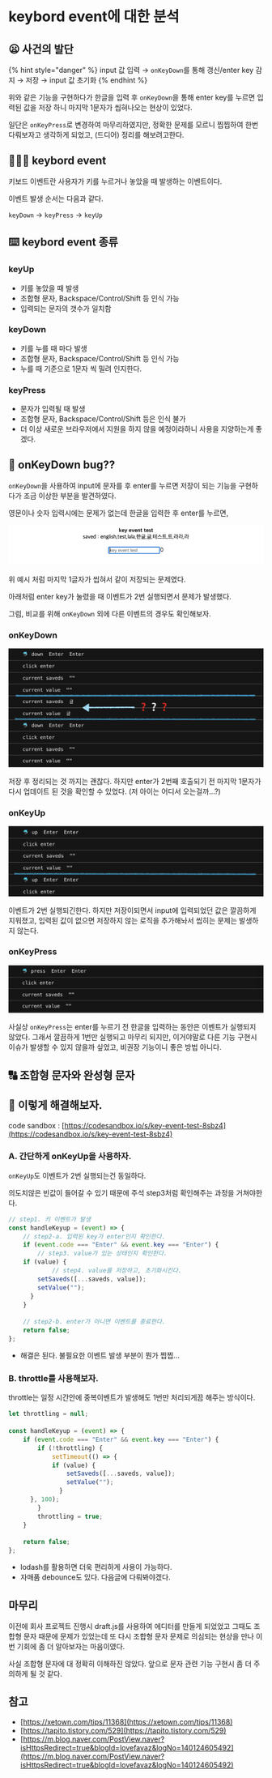 # keybord event에 대한 분석

## 😦 사건의 발단

{% hint style="danger" %}
input 값 입력 → `onKeyDown`를 통해 갱신/enter key 감지 → 저장 → input 값 초기화
{% endhint %}

위와 같은 기능을 구현하다가 한글을 입력 후 `onKeyDown`을 통해 enter key를 누르면 입력된 값을 저장 하니 마지막 1문자가 씹혀나오는 현상이 있었다.

일단은 `onKeyPress`로 변경하여 마무리하였지만, 정확한 문제를 모르니 찝찝하여 한번 다뤄보자고 생각하게 되었고, \(드디어\) 정리를 해보려고한다.

## 👩🏽‍💻 keybord event

키보드 이벤트란 사용자가 키를 누르거나 놓았을 때 발생하는 이벤트이다.

이벤트 발생 순서는 다음과 같다.

`keyDown` → `keyPress` → `keyUp`

## ⌨️ keybord event 종류

### keyUp

* 키를 놓았을 때 발생
* 조합형 문자, Backspace/Control/Shift 등 인식 가능
* 입력되는 문자의 갯수가 일치함

### keyDown

* 키를 누를 때 마다 발생
* 조합형 문자, Backspace/Control/Shift 등 인식 가능
* 누를 때 기준으로 1문자 씩 밀려 인지한다.

### keyPress

* 문자가 입력될 때 발생
* 조합형 문자, Backspace/Control/Shift 등은 인식 불가
* 더 이상 새로운 브라우저에서 지원을 하지 않을 예정이라하니 사용을 지양하는게 좋겠다.

## 👾 onKeyDown bug??

`onKeyDown`을 사용하여 input에 문자를 후 enter를 누르면 저장이 되는 기능을 구현하다가 조금 이상한 부분을 발견하였다.

영문이나 숫자 입력시에는 문제가 없는데 한글을 입력한 후 enter를 누르면,

![](../../.gitbook/assets/_2021-06-17__9.28.25.png)

위 예시 처럼 마지막 1글자가 씹혀서 같이 저장되는 문제였다.

아래처럼 enter key가 눌렸을 때 이벤트가 2번 실행되면서 문제가 발생했다.

그럼, 비교를 위해 `onKeyDown` 외에 다른 이벤트의 경우도 확인해보자.

### onKeyDown

![](../../.gitbook/assets/_2021-06-18__12.06.36.png)

저장 후 정리되는 것 까지는 괜찮다. 하지만 enter가 2번째 호출되기 전 마지막 1문자가 다시 업데이트 된 것을 확인할 수 있었다. \(저 아이는 어디서 오는걸까...?\)

### onKeyUp

![](../../.gitbook/assets/_2021-06-18__12.07.52.png)

이벤트가 2번 실행되긴한다. 하지만 저장이되면서 input에 입력되었던 값은 깔끔하게 지워졌고, 입력된 값이 없으면 저장하지 않는 로직을 추가해놔서 씹히는 문제는 발생하지 않는다.

### onKeyPress

![](../../.gitbook/assets/_2021-06-18__12.05.40.png)

사실상 `onKeyPress`는 enter를 누르기 전 한글을 입력하는 동안은 이벤트가 실행되지 않았다. 그래서 깔끔하게 1번만 실행되고 마무리 되지만, 이거야말로 다른 기능 구현시 이슈가 발생할 수 있지 않을까 싶었고, 비권장 기능이니 좋은 방법 아니다.

## 🔠 조합형 문자와 완성형 문자

## 💊 이렇게 해결해보자.

code sandbox : [https://codesandbox.io/s/key-event-test-8sbz4](https://codesandbox.io/s/key-event-test-8sbz4)

### A. 간단하게 onKeyUp을 사용하자.

`onKeyUp`도 이벤트가 2번 실행되는건 동일하다.

의도치않은 빈값이 들어갈 수 있기 때문에 주석 step3처럼 확인해주는 과정을 거쳐야한다.

```javascript
// step1. 키 이벤트가 발생
const handleKeyup = (event) => {
	// step2-a. 입력된 key가 enter인지 확인한다.
	if (event.code === "Enter" && event.key === "Enter") {
		// step3. value가 있는 상태인지 확인한다.
    if (value) {
			// step4. value를 저장하고, 초기화시킨다.
	    setSaveds([...saveds, value]);
	    setValue("");
	  }
	}

	// step2-b. enter가 아니면 이벤트를 종료한다.
	return false;
};
```

* 해결은 된다. 불필요한 이벤트 발생 부분이 뭔가 찝찝...

### B. throttle를 사용해보자.

throttle는 일정 시간안에 중복이벤트가 발생해도 1번만 처리되게끔 해주는 방식이다.

```javascript
let throttling = null;

const handleKeyup = (event) => {
	if (event.code === "Enter" && event.key === "Enter") {
		if (!throttling) {
			setTimeout(() => {
		    if (value) {
			    setSaveds([...saveds, value]);
			    setValue("");
			  }
      }, 100);
		}
		throttling = true;
	}

	return false;
};
```

* lodash를 활용하면 더욱 편리하게 사용이 가능하다.
* 자매품 debounce도 있다. 다음글에 다뤄봐야겠다.

## 마무리

이전에 회사 프로젝트 진행시 draft.js를 사용하여 에디터를 만들게 되었었고 그때도 조합형 문자 때문에 문제가 있었는데 또 다시 조합형 문자 문제로 의심되는 현상을 만나 이번 기회에 좀 더 알아보자는 마음이였다.

사실 조합형 문자에 대 정확히 이해하진 않았다. 앞으로 문자 관련 기능 구현시 좀 더 주의하게 될 것 같다.

## 참고

* [https://xetown.com/tips/11368](https://xetown.com/tips/11368)
* [https://tapito.tistory.com/529](https://tapito.tistory.com/529)
* [https://m.blog.naver.com/PostView.naver?isHttpsRedirect=true&blogId=lovefavaz&logNo=140124605492](https://m.blog.naver.com/PostView.naver?isHttpsRedirect=true&blogId=lovefavaz&logNo=140124605492)


